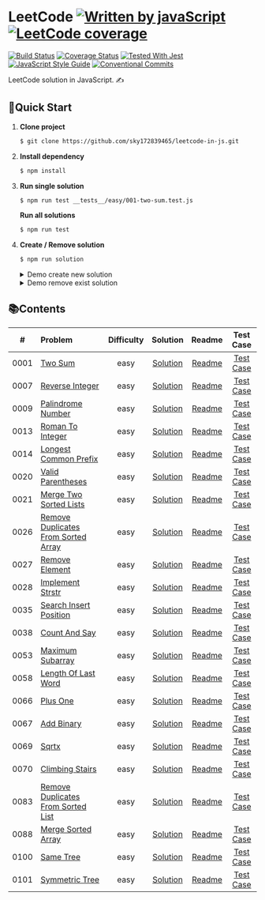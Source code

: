 # LeetCode  [![Written by javaScript][javascript-image]][javascript-url] [![LeetCode coverage][leetcode-image]][leetcode-url]
[javascript-image]: https://img.shields.io/badge/Language-JavaScript-yellow.svg
[javascript-url]: https://zh.wikipedia.org/wiki/JavaScript
[leetcode-image]: https://leetcode-badge.chyroc.cn/?name=sky172839465&leetcode_badge_style=Solved/Total-{{.solved_question}}/{{.all_question}}-green.svg
[leetcode-url]: https://leetcode.com/sky172839465

[![Build Status][travis-image]][travis-url]
[![Coverage Status][codecov-image]][codecov-url]
[![Tested With Jest][jest-image]][jest-url]
[![JavaScript Style Guide][standard-image]][standard-url]
[![Conventional Commits][conventional-commits-image]][conventional-commits-url]

[travis-image]: https://img.shields.io/travis/sky172839465/leetcode-in-js.svg?branch=master
[travis-url]: https://travis-ci.org/sky172839465/leetcode-in-js
[codecov-image]: https://img.shields.io/codecov/c/github/sky172839465/leetcode-in-js.svg
[codecov-url]: https://codecov.io/gh/sky172839465/leetcode-in-js
[jest-image]: https://img.shields.io/badge/tested_with-jest-99424f.svg
[jest-url]: https://github.com/facebook/jest
[standard-image]: https://img.shields.io/badge/code_style-standard-brightgreen.svg
[standard-url]: https://standardjs.com
[conventional-commits-image]: https://img.shields.io/badge/Conventional%20Commits-1.0.0-yellow.svg
[conventional-commits-url]: https://conventionalcommits.org
LeetCode solution in JavaScript. ✍️

## 🚀**Quick Start**
1. **Clone project**
    ```sh
    $ git clone https://github.com/sky172839465/leetcode-in-js.git
    ```
2. **Install dependency**
    ```sh
    $ npm install
    ```
3. **Run single solution**
    ```sh
    $ npm run test __tests__/easy/001-two-sum.test.js
    ```
    **Run all solutions**
    ```sh
    $ npm run test
    ```
4.  **Create / Remove solution**
    ```sh
    $ npm run solution
    ```
    <details>
      <summary>Demo create new solution</summary>

      ![create-solution](https://user-images.githubusercontent.com/9082423/58258467-617a6d80-7da5-11e9-8ffc-14b2b3a60772.gif)
    </details>
    <details>
    <summary>Demo remove exist solution</summary>

      ![remove-solution](https://user-images.githubusercontent.com/9082423/58258468-617a6d80-7da5-11e9-8261-893f693d52c2.gif)
    </details>

## 📚**Contents**
| # | Problem | Difficulty | Solution | Readme | Test Case |
| :---: | :--- | :---: | :---: | :---: | :---: |
|0001|[Two Sum](https://leetcode.com/problems/two-sum)|easy|[Solution](./src/easy/0001-two-sum/index.js)|[Readme](./src/easy/0001-two-sum/README.md)|[Test Case](./__tests__/easy/0001-two-sum.test.js)|
|0007|[Reverse Integer](https://leetcode.com/problems/reverse-integer)|easy|[Solution](./src/easy/0007-reverse-integer/index.js)|[Readme](./src/easy/0007-reverse-integer/README.md)|[Test Case](./__tests__/easy/0007-reverse-integer.test.js)|
|0009|[Palindrome Number](https://leetcode.com/problems/palindrome-number)|easy|[Solution](./src/easy/0009-palindrome-number/index.js)|[Readme](./src/easy/0009-palindrome-number/README.md)|[Test Case](./__tests__/easy/0009-palindrome-number.test.js)|
|0013|[Roman To Integer](https://leetcode.com/problems/roman-to-integer)|easy|[Solution](./src/easy/0013-roman-to-integer/index.js)|[Readme](./src/easy/0013-roman-to-integer/README.md)|[Test Case](./__tests__/easy/0013-roman-to-integer.test.js)|
|0014|[Longest Common Prefix](https://leetcode.com/problems/longest-common-prefix)|easy|[Solution](./src/easy/0014-longest-common-prefix/index.js)|[Readme](./src/easy/0014-longest-common-prefix/README.md)|[Test Case](./__tests__/easy/0014-longest-common-prefix.test.js)|
|0020|[Valid Parentheses](https://leetcode.com/problems/valid-parentheses)|easy|[Solution](./src/easy/0020-valid-parentheses/index.js)|[Readme](./src/easy/0020-valid-parentheses/README.md)|[Test Case](./__tests__/easy/0020-valid-parentheses.test.js)|
|0021|[Merge Two Sorted Lists](https://leetcode.com/problems/merge-two-sorted-lists)|easy|[Solution](./src/easy/0021-merge-two-sorted-lists/index.js)|[Readme](./src/easy/0021-merge-two-sorted-lists/README.md)|[Test Case](./__tests__/easy/0021-merge-two-sorted-lists.test.js)|
|0026|[Remove Duplicates From Sorted Array](https://leetcode.com/problems/remove-duplicates-from-sorted-array)|easy|[Solution](./src/easy/0026-remove-duplicates-from-sorted-array/index.js)|[Readme](./src/easy/0026-remove-duplicates-from-sorted-array/README.md)|[Test Case](./__tests__/easy/0026-remove-duplicates-from-sorted-array.test.js)|
|0027|[Remove Element](https://leetcode.com/problems/remove-element)|easy|[Solution](./src/easy/0027-remove-element/index.js)|[Readme](./src/easy/0027-remove-element/README.md)|[Test Case](./__tests__/easy/0027-remove-element.test.js)|
|0028|[Implement Strstr](https://leetcode.com/problems/implement-strstr)|easy|[Solution](./src/easy/0028-implement-strstr/index.js)|[Readme](./src/easy/0028-implement-strstr/README.md)|[Test Case](./__tests__/easy/0028-implement-strstr.test.js)|
|0035|[Search Insert Position](https://leetcode.com/problems/search-insert-position)|easy|[Solution](./src/easy/0035-search-insert-position/index.js)|[Readme](./src/easy/0035-search-insert-position/README.md)|[Test Case](./__tests__/easy/0035-search-insert-position.test.js)|
|0038|[Count And Say](https://leetcode.com/problems/count-and-say)|easy|[Solution](./src/easy/0038-count-and-say/index.js)|[Readme](./src/easy/0038-count-and-say/README.md)|[Test Case](./__tests__/easy/0038-count-and-say.test.js)|
|0053|[Maximum Subarray](https://leetcode.com/problems/maximum-subarray)|easy|[Solution](./src/easy/0053-maximum-subarray/index.js)|[Readme](./src/easy/0053-maximum-subarray/README.md)|[Test Case](./__tests__/easy/0053-maximum-subarray.test.js)|
|0058|[Length Of Last Word](https://leetcode.com/problems/length-of-last-word)|easy|[Solution](./src/easy/0058-length-of-last-word/index.js)|[Readme](./src/easy/0058-length-of-last-word/README.md)|[Test Case](./__tests__/easy/0058-length-of-last-word.test.js)|
|0066|[Plus One](https://leetcode.com/problems/plus-one)|easy|[Solution](./src/easy/0066-plus-one/index.js)|[Readme](./src/easy/0066-plus-one/README.md)|[Test Case](./__tests__/easy/0066-plus-one.test.js)|
|0067|[Add Binary](https://leetcode.com/problems/add-binary)|easy|[Solution](./src/easy/0067-add-binary/index.js)|[Readme](./src/easy/0067-add-binary/README.md)|[Test Case](./__tests__/easy/0067-add-binary.test.js)|
|0069|[Sqrtx](https://leetcode.com/problems/sqrtx)|easy|[Solution](./src/easy/0069-sqrtx/index.js)|[Readme](./src/easy/0069-sqrtx/README.md)|[Test Case](./__tests__/easy/0069-sqrtx.test.js)|
|0070|[Climbing Stairs](https://leetcode.com/problems/climbing-stairs)|easy|[Solution](./src/easy/0070-climbing-stairs/index.js)|[Readme](./src/easy/0070-climbing-stairs/README.md)|[Test Case](./__tests__/easy/0070-climbing-stairs.test.js)|
|0083|[Remove Duplicates From Sorted List](https://leetcode.com/problems/remove-duplicates-from-sorted-list)|easy|[Solution](./src/easy/0083-remove-duplicates-from-sorted-list/index.js)|[Readme](./src/easy/0083-remove-duplicates-from-sorted-list/README.md)|[Test Case](./__tests__/easy/0083-remove-duplicates-from-sorted-list.test.js)|
|0088|[Merge Sorted Array](https://leetcode.com/problems/merge-sorted-array)|easy|[Solution](./src/easy/0088-merge-sorted-array/index.js)|[Readme](./src/easy/0088-merge-sorted-array/README.md)|[Test Case](./__tests__/easy/0088-merge-sorted-array.test.js)|
|0100|[Same Tree](https://leetcode.com/problems/same-tree)|easy|[Solution](./src/easy/0100-same-tree/index.js)|[Readme](./src/easy/0100-same-tree/README.md)|[Test Case](./__tests__/easy/0100-same-tree.test.js)|
|0101|[Symmetric Tree](https://leetcode.com/problems/symmetric-tree)|easy|[Solution](./src/easy/0101-symmetric-tree/index.js)|[Readme](./src/easy/0101-symmetric-tree/README.md)|[Test Case](./__tests__/easy/0101-symmetric-tree.test.js)|

